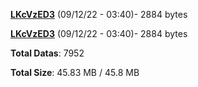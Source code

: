 [**LKcVzED3**](/data/LKcVzED3.txt) (09/12/22 - 03:40)- 2884 bytes

[**LKcVzED3**](/data/LKcVzED3.txt) (09/12/22 - 03:40)- 2884 bytes

**Total Datas**: 7952

**Total Size**: 45.83 MB / 45.8 MB